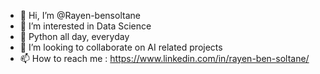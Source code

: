 - 👋 Hi, I’m @Rayen-bensoltane
- 👀 I’m interested in Data Science
- 🌱 Python all day, everyday
- 💞️ I’m looking to collaborate on AI related projects
- 📫 How to reach me : https://www.linkedin.com/in/rayen-ben-soltane/

<!---
Rayen-bensoltane/Rayen-bensoltane is a ✨ special ✨ repository because its `README.md` (this file) appears on your GitHub profile.
You can click the Preview link to take a look at your changes.
--->
